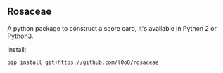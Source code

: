 ## Rosaceae

A python package to construct a score card, it's available in Python 2 or Python3.

Install:
```
pip install git+https://github.com/l0o0/rosaceae
```
